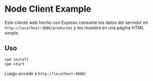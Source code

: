 # Node Client Example

Este cliente web hecho con Express consume los datos del servidor en `http://localhost:3000/productos` y los muestra en una página HTML simple.

## Uso

```bash
npm install
npm start
```

Luego accede a `http://localhost:4000/`
